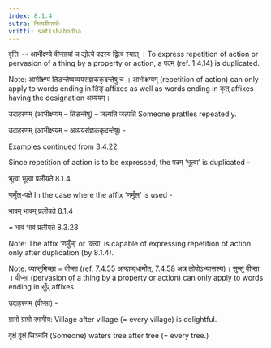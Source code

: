 ```yaml
---
index: 8.1.4
sutra: नित्यवीप्सयोः
vritti: satishabodha
---
```






वृत्तिः --ः आभीक्ष्ण्ये वीप्‍सायां च द्योत्‍ये पदस्‍य द्वित्‍वं स्‍यात् । To express repetition of action or pervasion of a thing by a property or action, a पदम् (ref. 1.4.14) is duplicated.


Note: आभीक्ष्ण्यं तिङन्‍तेष्‍वव्‍ययसंज्ञककृदन्‍तेषु च । आभीक्ष्ण्यम् (repetition of action) can only apply to words ending in तिङ् affixes as well as words ending in कृत् affixes having the designation अव्ययम्।


उदाहरणम् (आभीक्ष्ण्यम् – तिङन्‍तेषु) – जल्पति जल्पति Someone prattles repeatedly.


उदाहरणम् (आभीक्ष्ण्यम् – अव्‍ययसंज्ञककृदन्‍तेषु) -


Examples continued from 3.4.22


Since repetition of action is to be expressed, the पदम् ‘भूत्वा’ is duplicated -

भूत्वा भूत्वा प्रलीयते 8.1.4


णमुँल्-पक्षे In the case where the affix ‘णमुँल्’ is used -

भावम् भावम् प्रलीयते 8.1.4

= भावं भावं प्रलीयते 8.3.23


Note: The affix ‘णमुँल्’ or ‘क्‍त्‍वा’ is capable of expressing repetition of action only after duplication (by 8.1.4).


Note: व्याप्तुमिच्छा = वीप्सा (ref. 7.4.55 आप्ज्ञप्यृधामीत्‌, 7.4.58 अत्र लोपोऽभ्यासस्य)।
सुप्सु वीप्सा । वीप्सा (pervasion of a thing by a property or action) can only apply to words ending in सुँप् affixes.


उदाहरणम् (वीप्सा) -


ग्रामो ग्रामो रमणीय: Village after village (= every village) is delightful.


वृक्षं वृक्षं सिञ्चति (Someone) waters tree after tree (= every tree.)

